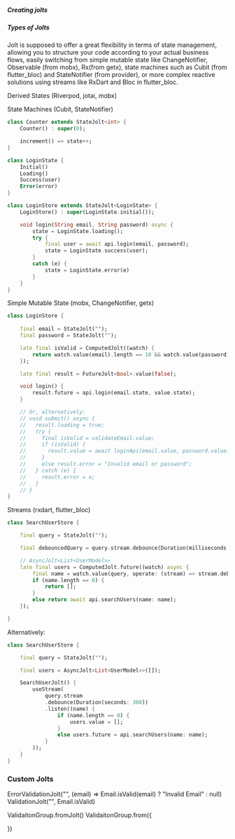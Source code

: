 ##### Creating jolts

##### Types of Jolts
Jolt is supposed to offer a great flexibility in terms of state management, allowing you to structure your code according to your actual business flows, easily switching from simple mutable state like ChangeNotifier, Observable (from mobx), Rx(from getx), state machines such as Cubit (from flutter_bloc) and StateNotifier (from provider), or more complex reactive solutions using streams like RxDart and Bloc in flutter_bloc.

Derived States (Riverpod, jotai, mobx)


State Machines (Cubit, StateNotifier)
```dart
class Counter extends StateJolt<int> {
    Counter() : super(0);

    increment() => state++;
}

class LoginState {
    Initial()
    Loading()
    Success(user)
    Error(error)
}

class LoginStore extends StateJolt<LoginState> {
    LoginStore() : super(LoginState.initial());

    void login(String email, String password) async {
        state = LoginState.loading();
        try {
            final user = await api.login(email, password);
            state = LoginState.success(user);
        }
        catch (e) {
            state = LoginState.error(e)
        }
    }
}

```


Simple Mutable State (mobx, ChangeNotifier, getx)

```dart
class LoginStore {
    
    final email = StateJolt("");
    final password = StateJolt("");

    late final isValid = ComputedJolt((watch) {
        return watch.value(email).length == 10 && watch.value(password).length == 6;
    });

    late final result = FutureJolt<bool>.value(false);

    void login() {
        result.future = api.login(email.state, value.state);
    }

    // Or, alternatively: 
    // void submit() async {
    //   result.loading = true;
    //   try {
    //     final isValid = validateEmail.value;
    //     if (isValid) {
    //       result.value = await loginApi(email.value, password.value);
    //     }
    //     else result.error = "Invalid email or password";
    //   } catch (e) {
    //     result.error = e;
    //   }
    // }
}

``` 

Streams (rxdart, flutter_bloc)
```dart
class SearchUserStore {

    final query = StateJolt("");

    final debouncedQuery = query.stream.debounce(Duration(milliseconds: 300))

    // AsyncJolt<List<UserModel>>
    late final users = ComputedJolt.future((watch) async {
        final name = watch.value(query, operate: (stream) => stream.debounce(Duration(milliseconds: 300)));
        if (name.length == 0) {
            return [];
        }
        else return await api.searchUsers(name: name);
    });

}
```

Alternatively:

```dart
class SearchUserStore {

    final query = StateJolt("");

    final users = AsyncJolt<List<UserModel>>([]);

    SearchUserJolt() {
        useStream(
            query.stream
            .debounce(Duration(seconds: 300))
            .listen((name) {
                if (name.length == 0) {
                    users.value = [];
                }
                else users.future = api.searchUsers(name: name);
            }
        ));
    }
}
```

### Custom Jolts

ErrorValidationJolt<String>("", (email) => Email.isValid(email) ? "Invalid Email" : null)
ValidationJolt<String>("", Email.isValid)

ValidaitonGroup.fromJolt()
ValidaitonGroup.from({

})